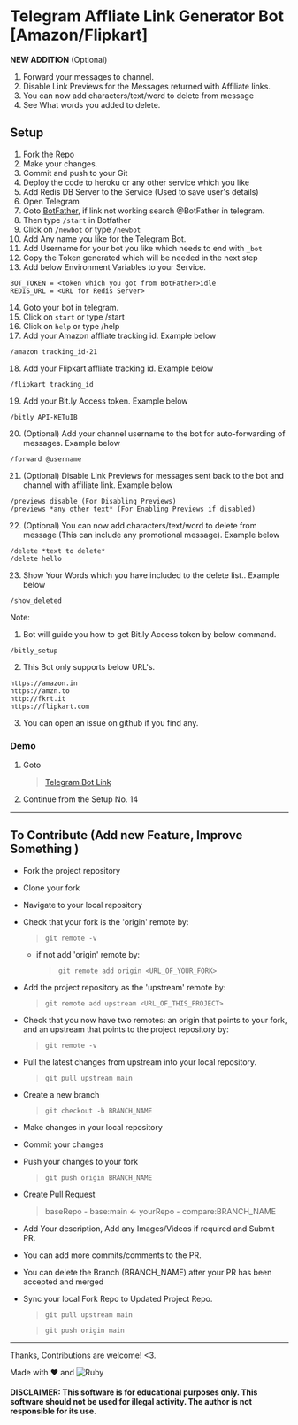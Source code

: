 # Telegram Affliate Link Generator Bot [Amazon/Flipkart]

**NEW ADDITION** (Optional)

1. Forward your messages to channel.
2. Disable Link Previews for the Messages returned with Affiliate links.
3. You can now add characters/text/word to delete from message
4. See What words you added to delete.

## Setup

1. Fork the Repo
2. Make your changes.
3. Commit and push to your Git
4. Deploy the code to heroku or any other service which you like
5. Add Redis DB Server to the Service (Used to save user's details)
6. Open Telegram
7. Goto [BotFather](https://t.me/BotFather), if link not working search @BotFather in telegram.
8. Then type `/start` in Botfather
9. Click on `/newbot` or type `/newbot`
10. Add Any name you like for the Telegram Bot.
11. Add Username for your bot you like which needs to end with `_bot`
12. Copy the Token generated which will be needed in the next step
13. Add below Environment Variables to your Service.

```
BOT_TOKEN = <token which you got from BotFather>idle
REDIS_URL = <URL for Redis Server>
```

14. Goto your bot in telegram.
15. Click on `start` or type /start
16. Click on `help` or type /help
17. Add your Amazon affliate tracking id. Example below

```
/amazon tracking_id-21
```

18. Add your Flipkart affliate tracking id. Example below

```
/flipkart tracking_id
```

19. Add your Bit.ly Access token. Example below

```
/bitly API-KETuIB
```

20. (Optional) Add your channel username to the bot for auto-forwarding of messages. Example below

```
/forward @username
```

21. (Optional) Disable Link Previews for messages sent back to the bot and channel with affiliate link. Example below

```
/previews disable (For Disabling Previews)
/previews *any other text* (For Enabling Previews if disabled)
```

22. (Optional) You can now add characters/text/word to delete from message (This can include any promotional message). Example below

```
/delete *text to delete*
/delete hello
```

23. Show Your Words which you have included to the delete list.. Example below

```
/show_deleted
```

Note:

1. Bot will guide you how to get Bit.ly Access token by below command.

```
/bitly_setup
```

2. This Bot only supports below URL's.

```
https://amazon.in
https://amzn.to
http://fkrt.it
https://flipkart.com
```

3. You can open an issue on github if you find any.

### Demo

1. Goto

   > [Telegram Bot Link](http://t.me/affiliate_link_gen_bot)

2. Continue from the Setup No. 14

---

## To Contribute (Add new Feature, Improve Something )

- Fork the project repository
- Clone your fork
- Navigate to your local repository
- Check that your fork is the 'origin' remote by:
  > `git remote -v`
  - if not add 'origin' remote by:
    > `git remote add origin <URL_OF_YOUR_FORK>`
- Add the project repository as the 'upstream' remote by:
  > `git remote add upstream <URL_OF_THIS_PROJECT>`
- Check that you now have two remotes: an origin that points to your fork, and an upstream that points to the project repository by:
  > `git remote -v`
- Pull the latest changes from upstream into your local repository.
  > `git pull upstream main`
- Create a new branch
  > `git checkout -b BRANCH_NAME`
- Make changes in your local repository
- Commit your changes
- Push your changes to your fork
  > `git push origin BRANCH_NAME`
- Create Pull Request
  > baseRepo - base:main <- yourRepo - compare:BRANCH_NAME
- Add Your description, Add any Images/Videos if required and Submit PR.
- You can add more commits/comments to the PR.
- You can delete the Branch (BRANCH_NAME) after your PR has been accepted and merged
- Sync your local Fork Repo to Updated Project Repo.

  > `git pull upstream main`

  > `git push origin main`

---

Thanks, Contributions are welcome! <3.

Made with :heart: and ![Ruby](https://img.shields.io/badge/-Ruby-000000?style=flat&logo=ruby)

#### DISCLAIMER: This software is for educational purposes only. This software should not be used for illegal activity. The author is not responsible for its use.
